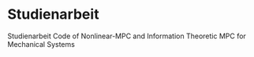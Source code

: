 # Studienarbeit
Studienarbeit Code of Nonlinear-MPC and Information Theoretic MPC for Mechanical Systems
